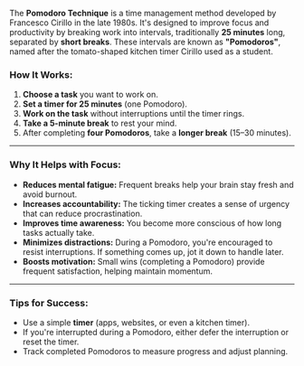 The **Pomodoro Technique** is a time management method developed by Francesco Cirillo in the late 1980s. It's designed to improve focus and productivity by breaking work into intervals, traditionally **25 minutes** long, separated by **short breaks**. These intervals are known as **"Pomodoros"**, named after the tomato-shaped kitchen timer Cirillo used as a student.

### How It Works:

1. **Choose a task** you want to work on.
2. **Set a timer for 25 minutes** (one Pomodoro).
3. **Work on the task** without interruptions until the timer rings.
4. **Take a 5-minute break** to rest your mind.
5. After completing **four Pomodoros**, take a **longer break** (15–30 minutes).

---

### Why It Helps with Focus:

* **Reduces mental fatigue:** Frequent breaks help your brain stay fresh and avoid burnout.
* **Increases accountability:** The ticking timer creates a sense of urgency that can reduce procrastination.
* **Improves time awareness:** You become more conscious of how long tasks actually take.
* **Minimizes distractions:** During a Pomodoro, you're encouraged to resist interruptions. If something comes up, jot it down to handle later.
* **Boosts motivation:** Small wins (completing a Pomodoro) provide frequent satisfaction, helping maintain momentum.

---

### Tips for Success:

* Use a simple **timer** (apps, websites, or even a kitchen timer).
* If you're interrupted during a Pomodoro, either defer the interruption or reset the timer.
* Track completed Pomodoros to measure progress and adjust planning.
